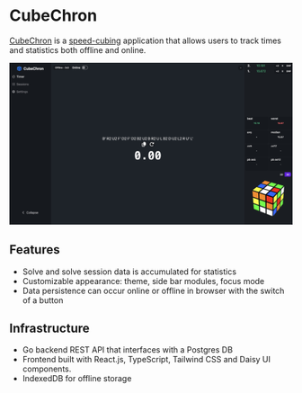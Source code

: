 # CubeChron
[CubeChron](https://cube-chron.com) is a [speed-cubing](https://en.wikipedia.org/wiki/Speedcubing) application that allows users to track times and statistics both offline and online.

![CubeChron](screenshots/cube-chron.jpg)

## Features
- Solve and solve session data is accumulated for statistics
- Customizable appearance: theme, side bar modules, focus mode
- Data persistence can occur online or offline in browser with the switch of a button

## Infrastructure
- Go backend REST API that interfaces with a Postgres DB
- Frontend built with React.js, TypeScript, Tailwind CSS and Daisy UI components.
- IndexedDB for offline storage
